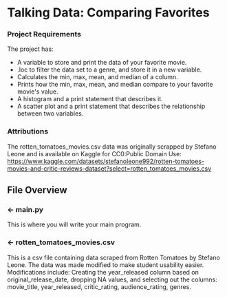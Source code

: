 # Talking Data: Comparing Favorites

### Project Requirements
The project has:
- A variable to store and print the data of your favorite movie.
- .loc to filter the data set to a genre, and store it in a new variable.
- Calculates the min, max, mean, and median of a column.
- Prints how the min, max, mean, and median compare to your favorite movie's value.
- A histogram and a print statement that describes it.
- A scatter plot and a print statement that describes the relationship between two variables.


###  Attributions
The rotten_tomatoes_movies.csv data was originally scrapped by Stefano Leone and is available on Kaggle for CC0:Public Domain Use: https://www.kaggle.com/datasets/stefanoleone992/rotten-tomatoes-movies-and-critic-reviews-dataset?select=rotten_tomatoes_movies.csv


## File Overview

### ← main.py
This is where you will write your main program.

### ← rotten_tomatoes_movies.csv
This is a csv file containing data scraped from Rotten Tomatoes by Stefano Leone. The data was made modified to make student usability easier. Modifications include: Creating the year_released column based on original_release_date, dropping NA values, and selecting out the columns: movie_title, year_released, critic_rating, audience_rating, genres.